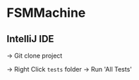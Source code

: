 # FSMMachine


## IntelliJ IDE

-> Git clone project

-> Right Click `tests` folder -> Run 'All Tests'
